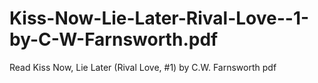 # Kiss-Now-Lie-Later-Rival-Love--1-by-C-W-Farnsworth.pdf
Read Kiss Now, Lie Later (Rival Love, #1) by C.W. Farnsworth pdf
